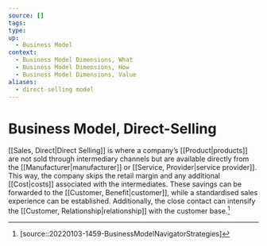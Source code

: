 ```yaml
---
source: []
tags:
type:
up:
  - Business Model
context:
  - Business Model Dimensions, What
  - Business Model Dimensions, How
  - Business Model Dimensions, Value
aliases:
  - direct-selling model
---
```


# Business Model, Direct-Selling

[[Sales, Direct|Direct Selling]] is where a company’s [[Product|products]] are not sold through intermediary channels but are available directly from the [[Manufacturer|manufacturer]] or [[Service, Provider|service provider]]. This way, the company skips the retail margin and any additional [[Cost|costs]] associated with the intermediates. These savings can be forwarded to the [[Customer, Benefit|customer]], while a standardised sales experience can be established. Additionally, the close contact can intensify the [[Customer, Relationship|relationship]] with the customer base.[^1]

[^1]: [source::20220103-1459-BusinessModelNavigatorStrategies]
